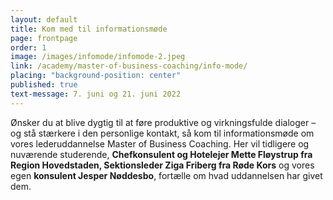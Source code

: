 ```yaml
---
layout: default
title: Kom med til informationsmøde
page: frontpage
order: 1
image: /images/infomode/infomode-2.jpeg
link: /academy/master-of-business-coaching/info-mode/
placing: "background-position: center"
published: true
text-message: 7. juni og 21. juni 2022
---
```

Ønsker du at blive dygtig til at føre produktive og virkningsfulde
            dialoger – og stå stærkere i den personlige kontakt, så kom til informationsmøde om vores lederuddannelse Master of Business
            Coaching. Her vil tidligere og nuværende studerende, <b>Chefkonsulent og Hotelejer Mette Fløystrup fra Region
            Hovedstaden, Sektionsleder Ziga Friberg fra Røde Kors</b> og vores egen <b>konsulent Jesper Nøddesbo</b>, fortælle om
            hvad uddannelsen har givet dem.